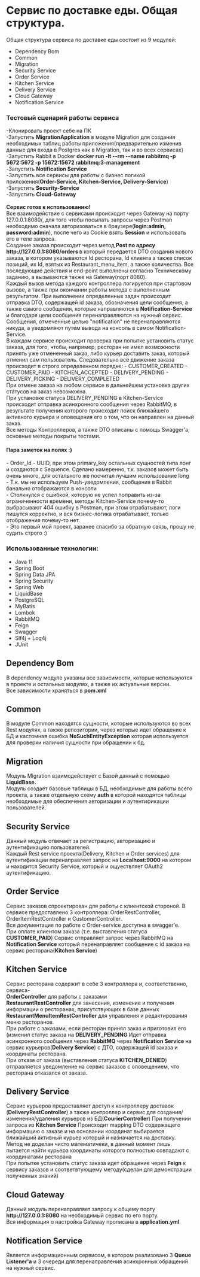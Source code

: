 <h1>Сервис по доставке еды. Общая структура.</h1>
Общая структура сервиса по доставке еды состоит из 9 модулей:
<br>

- Dependency Bom
- Common
- Migration
- Security Service
- Order Service
- Kitchen Service
- Delivery Service
- Cloud Gateway
- Notification Service

<h3>Тестовый сценарий работы сервиса</h3>
-Клонировать проект себе на ПК <br>
-Запустить <b>MigrationApplication</b> в модуле Migration для создания необходимых таблиц работы приложения(предварительно изменив данные для входа в Postgres как в Migration, так и во всех сервисах)<br>
-Запустить Rabbit в Docker <b>docker run -lt --rm --name rabbitmq -p 5672:5672
  -p 15672:15672 rabbitmq:3-management</b><br>
-Запустить <b>Notification Service</b><br>
-Запустить все сервисы для работы с бизнес логикой приложения(<b>Order-Service, Kitchen-Service, Delivery-Service</b>)<br>
-Запустить <b>Security-Service</b><br>
-Запустить <b>Cloud-Gateway</b><br>
<br>
<b>Сервис готов к использованию!</b>
<br>
Все взаимодействие с сервисами происходит через Gateway на порту 127.0.0.1:8080/, для того чтобы посылать запросы через Postman необходимо сначала авторизоваться в браузере(<b>login:admin, password:admin</b>), после чего из Cookie взять <b>Session</b> и использовать его в теле запроса.
<br>
Создание заказа происходит через метод <b>Post по адресу http://127.0.0.1:8080/orders </b>
в который передается DTO создания нового заказа, в котором указываются Id ресторана, Id клиента а также список позиций, их Id, взятых из Restaurant_menu_item, а также количества.
Все последующие действия и end-point выполнены согласно Техническому заданию, а вызываются также на Gateway(порт 8080). 
<br>
Каждый вызов метода каждого контроллера логируется при стартовом вызове, а также при окончании работы метода с выполненным результатом.
При выполнении определенных задач происходит отправка DTO, содержащей id заказа, обозначения цели сообщения, а также самого сообщения, которые направляются в <b>Notification-Service</b> и благодаря цели сообщения перенаправляются на нужный сервис.
<br> Сообщения, отмеченные целью "notification" не перенаправляются никуда, а уведомляют путем вывода на консоль в самом Notification-Service.
<br>
В каждом сервисе происходит проверка при попытке установить статус заказа, для того, чтобы, например, ресторан не имел возможности принять уже отмененный заказ, либо курьер доставить заказ, который отменил сам пользователь.
Следовательно всё движение заказа происходит в строго определенном порядке:
- CUSTOMER_CREATED
- CUSTOMER_PAID
- KITCHEN_ACCEPTED
- DELIVERY_PENDING
- DELIVERY_PICKING
- DELIVERY_COMPLETED
<br>
При отмене заказа на любом сервисе в дальнейшем установка других статусов на заказ невозможна.
<br>
При установке статуса DELIVERY_PENDING в Kitchen-Service происходит отправка асинхронного сообщения через RabbitMQ, в результате получения которого происходит поиск ближайшего активного курьера и оповещения его о том, что он направлен на данный заказ.
<br>
Все методы Контроллеров, а также DTO описаны с помощь Swagger'a, основные методы покрыты тестами.
<h4>Пара заметок на полях :)</h4>
- Order_Id - UUID, при этом primary_key остальных сущностей типа лонг и создаются с Sequence. Сделано намеренно, т.к. заказов может быть очень много, для остального же посчитал лучшим использование long <br>
- Т.к. мы не используем Push-уведомления, сообщения в Rabbit банально отображаются в консоли <br>
- Столкнулся с ошибкой, которую не успел поправить из-за ограниченности времени, методы Kitchen-Service почему-то выбрасывают 404 ошибку в Postman, при этом отрабатывают, логи пишутся корректно, и вся бизнес-логика отрабатывает, только отображения почему-то нет. <br>
- Это первый мой проект, заранее спасибо за обратную связь, прошу не судить строго :)<br>
<h3>Использованные технологии:</h3>

- Java 11 
- Spring Boot
- Spring Data JPA
- Spring Security
- Spring Web
- LiquidBase
- PostgreSQL
- MyBatis
- Lombok
- RabbitMQ
- Feign
- Swagger
- Slf4j + Log4j
- JUnit 


<h2>Dependency Bom</h2>
В dependency модуле указаны все зависимости, которые используются в проекте и остальных модулях, а также их актуальные версии.
<br>
Все зависимости храняться в <b>pom.xml</b>
<br>
<h2>Common</h2>
В модуле Common находятся сущности, которые используются во всех Rest модулях, а также репозитории, через которые идет обращение к БД и кастомная ошибка <b>NoSuchEntityException</b>
которая используется для проверки наличия сущности при обращении к бд.
<h2>Migration</h2>
Модуль Migration взаимодействует с Базой данный с помощью <b>LiquidBase.</b>
<br>
Модуль создает базовые таблицы в БД, необходимые для работы всего проекта, а также отдельную схему <b>auth</b> в которой находятся таблицы необходимые для обеспечения авторизации и аутентификации пользователей.
<h2>Security Service</h2>
Данный модуль отвечает за регистрацию, авторизацию и аутентификацию пользователей. 
<br>
Каждый Rest service проекта(Delivery, Kitchen и Order services) для аутентификации перенаправляет запрос на <b>Localhost:9000</b> на котором и находится Security Service, который и ощуествляет OAuth2 аутентификацию.
<h2>Order Service</h2>
Сервис заказов спроектирован для работы с клиентской стороной. В сервисе предоставлено 3 контроллера: OrderRestController, OrderItemRestController и CustomerController. 
<br> 
Вся документация по работе с Order-service доступна в swagger'e.
<br>
При оплате клиентом заказа (т.е. выставления статуса <b>CUSTOMER_PAID</b>)
Сервис отправляет запрос через RabbitMQ на <b>Notification Service</b> который перенаправляет сообщение с id заказа на сервис ресторана(<b>Kitchen Service</b>)
<h2>Kitchen Service</h2>
Сервис ресторана содержит в себе 3 контроллера и, соответственно, сервиса-
<br>
<b>OrderController</b> для работы с заказами
<br>
<b>RestaurantRestController</b> для занесения, изменение и получения информации о ресторанах, присутствующих в базе данных
<br>
<b>RestaurantMenuItemRestController</b> для управления и редактирования меню ресторанов.
<br> 
При работе с заказами, если ресторан принял заказ и приготовил его (изменил статус заказа на <b>DELIVERY_PENDING</b>
Идет отправка асинхронного сообщения через <b>RabbitMQ</b> через <b>Notification Service</b> на сервис курьеров(<b>Delivery Service</b>) с ДТО, содержащей id заказа и координаты ресторана.
<br>
При отказе от заказа (выставления статуса <b>KITCHEN_DENIED</b>) отправляется уведомление на сервис заказов с оповещением, что ресторана отказался от заказа.
<h2>Delivery Service</h2>
Сервис курьеров предоставляет доступ к контроллеру доставок (<b>DeliveryRestController</b>)
а также контроллер и сервис для создания/изменения/удаления курьеров из БД(<b>CourierController</b>) 
При получении запроса из <b>Kitchen Service</b> Происходит mapping DTO содержащего информацию о заказе и на основании координат выбирается ближайший активный курьер который и назначается на доставку. <br>
<a>Метод не доделан чисто математичеки, в данный момент лишь пытается найти курьера координаты которого полностью совпадают с координатами ресторана</a>
<br>
При попытке установить статус заказа идет обращение через <b>Feign</b> к сервису заказов и соответвтующему методу(сделан для демонстрации полученных знаний)
<h2>Cloud Gateway</h2>
Данный модуль перенаправляет запросу к общему порту <b>http://127.0.0.1:8080</b>
на необходимый сервис по его порту. 
<br>
Вся информация о настройка Gateway прописана в <b>application.yml</b>
<h2>Notification Service</h2>
Является информационным сервисом, в котором реализовано 3 <b>Queue Listener'a</b> и 3 очереди для перенаправления асинхронных обращений на нужный сервис. 
